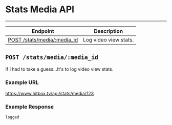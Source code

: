 # Stats Media API
***

| Endpoint | Description |
| ---- | --------------- |
| [POST /stats/media/:media_id](/media/stats.md#post-statsmediamedia_id) | Log video view stats. |

## `POST /stats/media/:media_id`

If I had to take a guess...It's to log video view stats.


### Example URL

https://www.hitbox.tv/api/stats/media/123

### Example Response 

```javascript
logged
```
